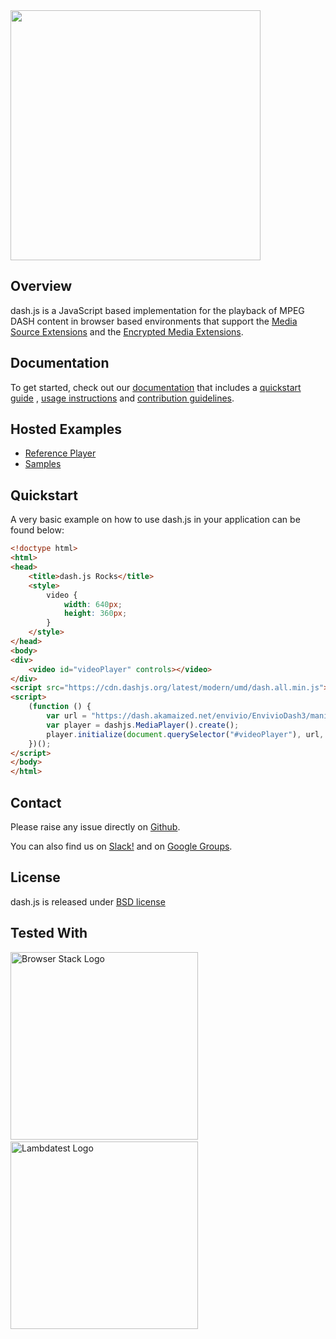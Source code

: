 <img src="https://cloud.githubusercontent.com/assets/2762250/7824984/985c3e76-03bc-11e5-807b-1402bde4fe56.png" width="400">

## Overview

dash.js is a JavaScript based implementation for the playback of MPEG DASH content in browser based
environments that support the [Media Source Extensions](https://w3c.github.io/media-source/) and
the [Encrypted Media Extensions](https://www.w3.org/TR/encrypted-media/).

## Documentation

To get started, check out our [documentation](https://dashif.org/dash.js/) that includes
a [quickstart guide](https://dashif.org/dash.js/pages/quickstart/index.html) , [usage instructions](https://dashif.org/dash.js/pages/usage/index.html)
and [contribution guidelines](https://dashif.org/dash.js/pages/developers/how-to-contribute.html).

## Hosted Examples

* [Reference Player](https://reference.dashif.org/dash.js/latest/samples/dash-if-reference-player/index.html)
* [Samples](https://reference.dashif.org/dash.js/latest/samples/index.html)

## Quickstart

A very basic example on how to use dash.js in your application can be found below:

```html
<!doctype html>
<html>
<head>
    <title>dash.js Rocks</title>
    <style>
        video {
            width: 640px;
            height: 360px;
        }
    </style>
</head>
<body>
<div>
    <video id="videoPlayer" controls></video>
</div>
<script src="https://cdn.dashjs.org/latest/modern/umd/dash.all.min.js"></script>
<script>
    (function () {
        var url = "https://dash.akamaized.net/envivio/EnvivioDash3/manifest.mpd";
        var player = dashjs.MediaPlayer().create();
        player.initialize(document.querySelector("#videoPlayer"), url, true);
    })();
</script>
</body>
</html>
```

## Contact

Please raise any issue directly on [Github](https://github.com/Dash-Industry-Forum/dash.js/issues).

You can also find us on [Slack!](https://join.slack.com/t/dashif/shared_invite/zt-egme869x-JH~UPUuLoKJB26fw7wj3Gg) and
on [Google Groups](https://groups.google.com/g/dashjs).

## License

dash.js is released under [BSD license](https://github.com/Dash-Industry-Forum/dash.js/blob/development/LICENSE.md)

## Tested With

[<img src="https://cloud.githubusercontent.com/assets/7864462/12837037/452a17c6-cb73-11e5-9f39-fc96893bc9bf.png" alt="Browser Stack Logo" width="300">](https://www.browserstack.com/)
&nbsp;&nbsp;
[<img src="https://www.lambdatest.com/support/img/logo.svg" alt="Lambdatest Logo" width="300">](https://www.lambdatest.com/)
